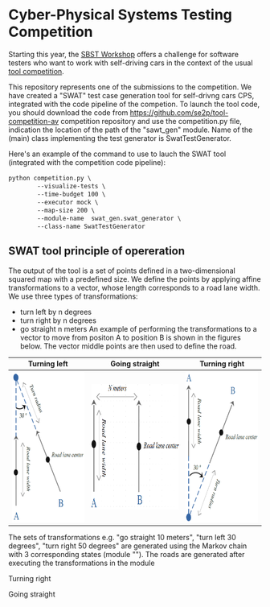 # Cyber-Physical Systems Testing Competition #
Starting this year, the [SBST Workshop](https://sbst21.github.io/) offers a challenge for software testers who want to work with self-driving cars in the context of the usual [tool competition](https://sbst21.github.io/tools/).

This repository represents one of the submissions to the competition. We have created a "SWAT" test case generation tool for self-drivng cars CPS, integrated with the code pipeline of the competion.
To launch the tool code, you should download the code from https://github.com/se2p/tool-competition-av competition repository and use the competition.py file, indication the location of the path of the "sawt_gen" module. Name of the (main) class implementing the test generator is SwatTestGenerator.

Here's an example of the command to use to lauch the SWAT tool (integrated with the competition code pipeline):

``` 
python competition.py \
        --visualize-tests \
        --time-budget 100 \
        --executor mock \
        --map-size 200 \
        --module-name  swat_gen.swat_generator \
        --class-name SwatTestGenerator
``` 
## SWAT tool principle of opereration
The output of the tool is a set of points defined in a two-dimensional squared map with a predefined size.
We define the points by applying affine transformations to a vector, whose length corresponds to a road lane width.
We use three types of transformations:
* turn left by n degrees
* turn right by n degrees
* go straight n meters
An example of performing the transformations to a vector to move from positon A to position B is shown in the figures below. The vector middle points are then used to define the road.

Turning left| Going straight | Turning right
:-------------------------:|:-------------------------:|:-------------------------:
<img src= "./figures/turn_left.png" width="200" height="300">  | <img src= "./figures/straight.png" width="250" height="250"> | <img src= "./figures/turn_right.png" width="200" height="300">

The sets of transformations e.g. "go straight 10 meters", "turn left 30 degrees", "turn right 50 degrees" are generated using the Markov chain with 3 corresponding states (module ""). The roads are generated after executing the transformations in the module  




Turning right

Going straight
